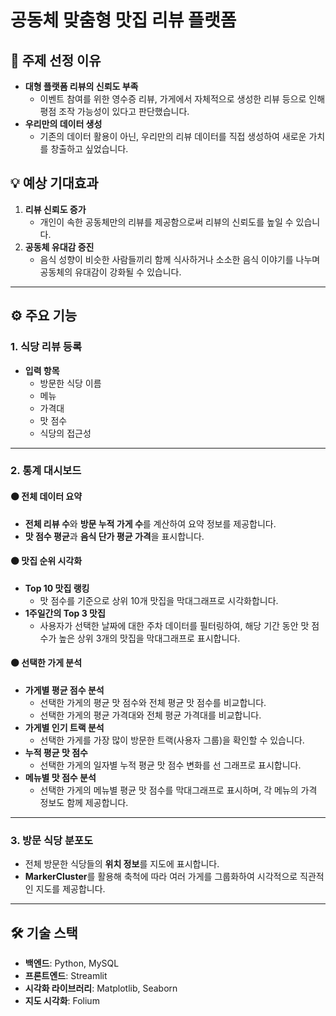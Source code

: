 # 공동체 맞춤형 맛집 리뷰 플랫폼

## 📌 주제 선정 이유
- **대형 플랫폼 리뷰의 신뢰도 부족**  
  - 이벤트 참여를 위한 영수증 리뷰, 가게에서 자체적으로 생성한 리뷰 등으로 인해 평점 조작 가능성이 있다고 판단했습니다.  
- **우리만의 데이터 생성**  
  - 기존의 데이터 활용이 아닌, 우리만의 리뷰 데이터를 직접 생성하여 새로운 가치를 창출하고 싶었습니다.  

## 💡 예상 기대효과
1. **리뷰 신뢰도 증가**  
   - 개인이 속한 공동체만의 리뷰를 제공함으로써 리뷰의 신뢰도를 높일 수 있습니다.  
2. **공동체 유대감 증진**  
   - 음식 성향이 비슷한 사람들끼리 함께 식사하거나 소소한 음식 이야기를 나누며 공동체의 유대감이 강화될 수 있습니다.  

---

## ⚙️ 주요 기능

### 1. 식당 리뷰 등록
- **입력 항목**  
  - 방문한 식당 이름  
  - 메뉴  
  - 가격대  
  - 맛 점수  
  - 식당의 접근성  

---

### 2. 통계 대시보드

#### 🟠 전체 데이터 요약
- **전체 리뷰 수**와 **방문 누적 가게 수**를 계산하여 요약 정보를 제공합니다.  
- **맛 점수 평균**과 **음식 단가 평균 가격**을 표시합니다.  

#### 🟠 맛집 순위 시각화
- **Top 10 맛집 랭킹**  
  - 맛 점수를 기준으로 상위 10개 맛집을 막대그래프로 시각화합니다.  
- **1주일간의 Top 3 맛집**  
  - 사용자가 선택한 날짜에 대한 주차 데이터를 필터링하여, 해당 기간 동안 맛 점수가 높은 상위 3개의 맛집을 막대그래프로 표시합니다.  

#### 🟠 선택한 가게 분석
- **가게별 평균 점수 분석**  
  - 선택한 가게의 평균 맛 점수와 전체 평균 맛 점수를 비교합니다.  
  - 선택한 가게의 평균 가격대와 전체 평균 가격대를 비교합니다.  
- **가게별 인기 트랙 분석**  
  - 선택한 가게를 가장 많이 방문한 트랙(사용자 그룹)을 확인할 수 있습니다.  
- **누적 평균 맛 점수**  
  - 선택한 가게의 일자별 누적 평균 맛 점수 변화를 선 그래프로 표시합니다.  
- **메뉴별 맛 점수 분석**  
  - 선택한 가게의 메뉴별 평균 맛 점수를 막대그래프로 표시하며, 각 메뉴의 가격 정보도 함께 제공합니다.  

---

### 3. 방문 식당 분포도
- 전체 방문한 식당들의 **위치 정보**를 지도에 표시합니다.  
- **MarkerCluster**를 활용해 축척에 따라 여러 가게를 그룹화하여 시각적으로 직관적인 지도를 제공합니다.

---

## 🛠️ 기술 스택
- **백엔드**: Python, MySQL
- **프론트엔드**: Streamlit  
- **시각화 라이브러리**: Matplotlib, Seaborn  
- **지도 시각화**: Folium  
